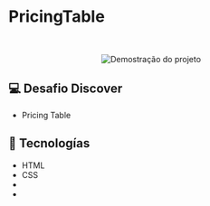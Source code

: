 # PricingTable
 ﻿<p align="center">
<img src="C:\Users\mraci\OneDrive\Área de Trabalho\Milena-code\Desafio-PricingTable\Pricing Table • Desafio Discover (Community).png" alt="Demostração do projeto" whith="100%"/>
</p>

## 💻 Desafio Discover
 - Pricing Table
 

## 🚀 Tecnologías 
- HTML
- CSS
- 
- 
